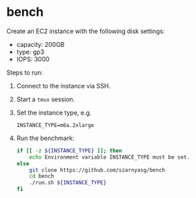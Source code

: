 # bench

Create an EC2 instance with the following disk settings:

* capacity: 200GB
* type: gp3
* IOPS: 3000

Steps to run:

1. Connect to the instance via SSH.
2. Start a `tmux` session.
3. Set the instance type, e.g.

    ```
    INSTANCE_TYPE=m6a.2xlarge
    ```

4. Run the benchmark:

    ```bash
    if [[ -z ${INSTANCE_TYPE} ]]; then
        echo Environment variable INSTANCE_TYPE must be set.
    else
        git clone https://github.com/szarnyasg/bench
        cd bench
        ./run.sh ${INSTANCE_TYPE}
    fi
    ```
